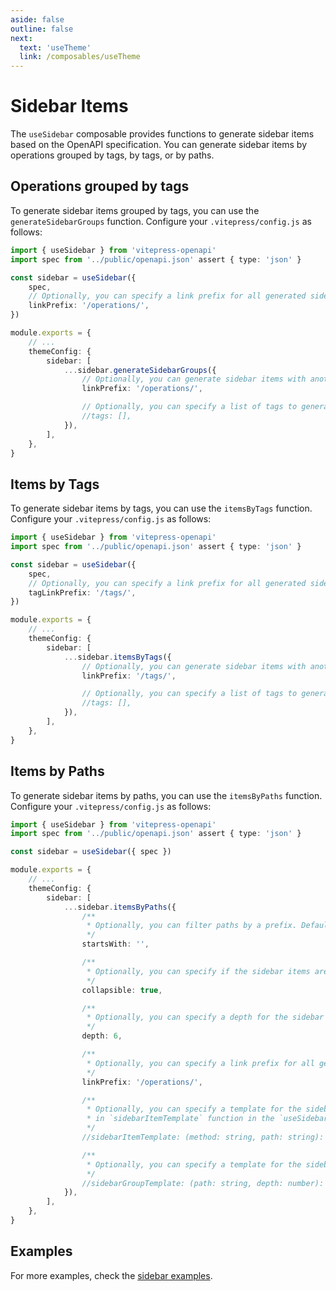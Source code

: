 ```yaml
---
aside: false
outline: false
next:
  text: 'useTheme'
  link: /composables/useTheme
---
```


<script setup>
import SandboxIframe from '../.vitepress/theme/components/sandbox/SandboxIframe.vue'
</script>

# Sidebar Items

The `useSidebar` composable provides functions to generate sidebar items based on the OpenAPI specification. You can generate sidebar items by operations grouped by tags, by tags, or by paths.

## Operations grouped by tags

<div class="grid grid-cols-3 gap-4">

<div class="col-span-2">

To generate sidebar items grouped by tags, you can use the `generateSidebarGroups` function. Configure your `.vitepress/config.js` as follows:

```ts
import { useSidebar } from 'vitepress-openapi'
import spec from '../public/openapi.json' assert { type: 'json' }

const sidebar = useSidebar({
    spec,
    // Optionally, you can specify a link prefix for all generated sidebar items. Default is `/operations/`.
    linkPrefix: '/operations/',
})

module.exports = {
    // ...
    themeConfig: {
        sidebar: [
            ...sidebar.generateSidebarGroups({
                // Optionally, you can generate sidebar items with another link prefix. Default is `/operations/`.
                linkPrefix: '/operations/',

                // Optionally, you can specify a list of tags to generate sidebar items. Default is all tags.
                //tags: [],
            }),
        ],
    },
}
```

</div>

<SandboxIframe :sandbox-data="{sandboxView: 'preview', sidebarItemsType: 'default'}" non-interactive iframe-class="w-[1200px]" class="h-[70 sticky top-[calc(var(--vp-nav-height+16px))]vh] max-h-[700px]" />

</div>

## Items by Tags

<div class="grid grid-cols-3 gap-4">

<div class="col-span-2">

To generate sidebar items by tags, you can use the `itemsByTags` function. Configure your `.vitepress/config.js` as follows:

```ts
import { useSidebar } from 'vitepress-openapi'
import spec from '../public/openapi.json' assert { type: 'json' }

const sidebar = useSidebar({
    spec,
    // Optionally, you can specify a link prefix for all generated sidebar items. Default is `/tags/`.
    tagLinkPrefix: '/tags/',
})

module.exports = {
    // ...
    themeConfig: {
        sidebar: [
            ...sidebar.itemsByTags({
                // Optionally, you can generate sidebar items with another link prefix. Default is `/tags/`.
                linkPrefix: '/tags/',

                // Optionally, you can specify a list of tags to generate sidebar items. Default is all tags.
                //tags: [],
            }),
        ],
    },
}
```

</div>

<SandboxIframe :sandbox-data="{sandboxView: 'preview', sidebarItemsType: 'itemsByTags'}" non-interactive iframe-class="w-[1200px]" class="h-[40vh] max-h-[400px] sticky top-[calc(var(--vp-nav-height)+16px)]" />

</div>

## Items by Paths

<div class="grid grid-cols-3 gap-4">

<div class="col-span-2">

To generate sidebar items by paths, you can use the `itemsByPaths` function. Configure your `.vitepress/config.js` as follows:

```ts
import { useSidebar } from 'vitepress-openapi'
import spec from '../public/openapi.json' assert { type: 'json' }

const sidebar = useSidebar({ spec })

module.exports = {
    // ...
    themeConfig: {
        sidebar: [
            ...sidebar.itemsByPaths({
                /**
                 * Optionally, you can filter paths by a prefix. Default is an empty string.
                 */
                startsWith: '',

                /**
                 * Optionally, you can specify if the sidebar items are collapsible. Default is true.
                 */
                collapsible: true,

                /**
                 * Optionally, you can specify a depth for the sidebar items. Default is 6, which is the maximum VitePress sidebar depth.
                 */
                depth: 6,

                /**
                 * Optionally, you can specify a link prefix for all generated sidebar items. Default is `/operations/`.
                 */
                linkPrefix: '/operations/',

                /**
                 * Optionally, you can specify a template for the sidebar items. You can see the default value
                 * in `sidebarItemTemplate` function in the `useSidebar` composable.
                 */
                //sidebarItemTemplate: (method: string, path: string): string => `[${method}] ${path}`,

                /**
                 * Optionally, you can specify a template for the sidebar groups.
                 */
                //sidebarGroupTemplate: (path: string, depth: number): string => path,
            }),
        ],
    },
}
```

</div>

<SandboxIframe :sandbox-data="{sandboxView: 'preview', sidebarItemsType: 'itemsByPaths'}" non-interactive iframe-class="w-[1200px]" class="h-[70vh] max-h-[700px] sticky top-[calc(var(--vp-nav-height)+16px)]" />

</div>

## Examples

For more examples, check the [sidebar examples](/sidebar-examples/).
